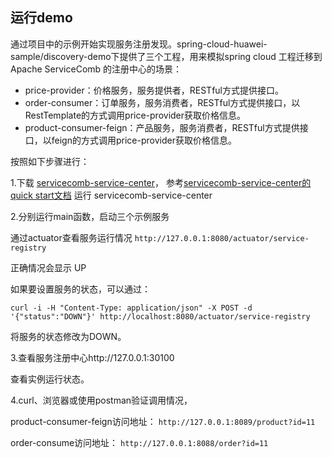 ## 运行demo

通过项目中的示例开始实现服务注册发现。spring-cloud-huawei-sample/discovery-demo下提供了三个工程，用来模拟spring cloud 工程迁移到Apache ServiceComb 的注册中心的场景：

* price-provider：价格服务，服务提供者，RESTful方式提供接口。
* order-consumer：订单服务，服务消费者，RESTful方式提供接口，以RestTemplate的方式调用price-provider获取价格信息。
* product-consumer-feign：产品服务，服务消费者，RESTful方式提供接口，以feign的方式调用price-provider获取价格信息。

按照如下步骤进行：

1.下载 [servicecomb-service-center](https://github.com/apache/servicecomb-service-center/releases)，
参考[servicecomb-service-center的quick start文档](https://github.com/apache/servicecomb-service-center#quick-start)
运行 servicecomb-service-center

2.分别运行main函数，启动三个示例服务

通过actuator查看服务运行情况
`http://127.0.0.1:8080/actuator/service-registry`

正确情况会显示 UP

如果要设置服务的状态，可以通过：

`curl -i -H "Content-Type: application/json" -X POST -d '{"status":"DOWN"}' http://localhost:8080/actuator/service-registry`

将服务的状态修改为DOWN。

3.查看服务注册中心http://127.0.0.1:30100

查看实例运行状态。

4.curl、浏览器或使用postman验证调用情况，

product-consumer-feign访问地址：
`http://127.0.0.1:8089/product?id=11`

order-consume访问地址：
`http://127.0.0.1:8088/order?id=11`